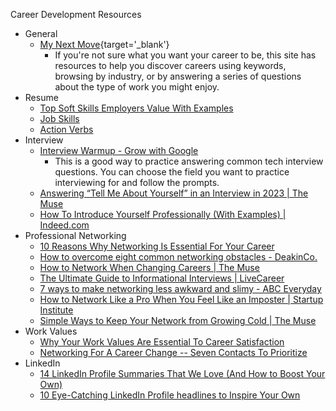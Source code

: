 Career Development Resources

- General
	- [My Next Move](https://www.mynextmove.org){target='_blank'}
		- If you're not sure what you want your career to be, this site has resources to help you discover careers using keywords, browsing by industry, or by answering a series of questions about the type of work you might enjoy.
- Resume
	- [Top Soft Skills Employers Value With Examples](https://www.thebalancemoney.com/list-of-soft-skills-2063770)
	- [Job Skills](./skills.md)
	- [Action Verbs](./action_verbs.md)
- Interview
	- [Interview Warmup - Grow with Google](https://grow.google/certificates/interview-warmup/)
 		- This is a good way to practice answering common tech interview questions. You can choose the field you want to practice interviewing for and follow the prompts.
	- [Answering “Tell Me About Yourself” in an Interview in 2023 | The Muse](https://www.themuse.com/advice/tell-me-about-yourself-interview-question-answer-examples)
	- [How To Introduce Yourself Professionally (With Examples) | Indeed.com](https://www.indeed.com/career-advice/career-development/introduce-yourself-professionally)
- Professional Networking
	- [10 Reasons Why Networking Is Essential For Your Career](https://www.forbes.com/sites/biancamillercole/2019/03/20/why-networking-should-be-at-the-core-of-your-career/)
	- [How to overcome eight common networking obstacles - DeakinCo.](https://www.deakinco.com/resource/8-common-obstacles-encountered-when-networking-and-how-to-overcome-them/)
	- [How to Network When Changing Careers | The Muse](https://www.themuse.com/advice/5-smart-networking-strategies-for-career-changers)
	- [The Ultimate Guide to Informational Interviews | LiveCareer](https://www.livecareer.com/resources/interviews/prep/informational-interviewing)
	- [7 ways to make networking less awkward and slimy - ABC Everyday](https://www.abc.net.au/everyday/how-to-network-better-without-it-feeling-awkward/10789242)
	- [How to Network Like a Pro When You Feel Like an Imposter | Startup Institute](https://www.startupinstitute.com/blog/2016-12-6-how-to-network-with-confidence)
	- [Simple Ways to Keep Your Network from Growing Cold | The Muse](https://www.themuse.com/advice/simple-ways-to-keep-your-network-from-growing-cold)
- Work Values
	- [Why Your Work Values Are Essential To Career Satisfaction](https://www.forbes.com/sites/carolinecastrillon/2020/09/20/why-your-work-values-are-essential-to-career-satisfaction/)
	- [Networking For A Career Change -- Seven Contacts To Prioritize](https://www.forbes.com/sites/carolinecenizalevine/2018/04/15/networking-for-a-career-change-seven-contacts-to-prioritize/)
- LinkedIn
	- [14 LinkedIn Profile Summaries That We Love (And How to Boost Your Own)](https://www.linkedin.com/business/talent/blog/product-tips/linkedin-profile-summaries-that-we-love-and-how-to-boost-your-own)
	- [10 Eye-Catching LinkedIn Profile headlines to Inspire Your Own](https://www.linkedin.com/business/talent/blog/product-tips/recruiters-with-eye-catching-linkedin-profile-headlines)